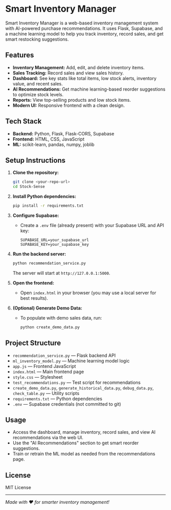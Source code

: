 # Smart Inventory Manager

Smart Inventory Manager is a web-based inventory management system with AI-powered purchase recommendations. It uses Flask, Supabase, and a machine learning model to help you track inventory, record sales, and get smart restocking suggestions.

## Features

- **Inventory Management:** Add, edit, and delete inventory items.
- **Sales Tracking:** Record sales and view sales history.
- **Dashboard:** See key stats like total items, low stock alerts, inventory value, and recent sales.
- **AI Recommendations:** Get machine learning-based reorder suggestions to optimize stock levels.
- **Reports:** View top-selling products and low stock items.
- **Modern UI:** Responsive frontend with a clean design.

## Tech Stack

- **Backend:** Python, Flask, Flask-CORS, Supabase
- **Frontend:** HTML, CSS, JavaScript
- **ML:** scikit-learn, pandas, numpy, joblib

## Setup Instructions

1. **Clone the repository:**
   ```sh
   git clone <your-repo-url>
   cd Stock-Sense
   ```

2. **Install Python dependencies:**
   ```sh
   pip install -r requirements.txt
   ```

3. **Configure Supabase:**
   - Create a `.env` file (already present) with your Supabase URL and API key:
     ```
     SUPABASE_URL=your_supabase_url
     SUPABASE_KEY=your_supabase_key
     ```

4. **Run the backend server:**
   ```sh
   python recommendation_service.py
   ```
   The server will start at `http://127.0.0.1:5000`.

5. **Open the frontend:**
   - Open `index.html` in your browser (you may use a local server for best results).

6. **(Optional) Generate Demo Data:**
   - To populate with demo sales data, run:
     ```sh
     python create_demo_data.py
     ```

## Project Structure

- `recommendation_service.py` — Flask backend API
- `ml_inventory_model.py` — Machine learning model logic
- `app.js` — Frontend JavaScript
- `index.html` — Main frontend page
- `style.css` — Stylesheet
- `test_recommendations.py` — Test script for recommendations
- `create_demo_data.py`, `generate_historical_data.py`, `debug_data.py`, `check_table.py` — Utility scripts
- `requirements.txt` — Python dependencies
- `.env` — Supabase credentials (not committed to git)

## Usage

- Access the dashboard, manage inventory, record sales, and view AI recommendations via the web UI.
- Use the "AI Recommendations" section to get smart reorder suggestions.
- Train or retrain the ML model as needed from the recommendations page.

## License

MIT License

---

*Made with ❤️ for smarter inventory management!*
